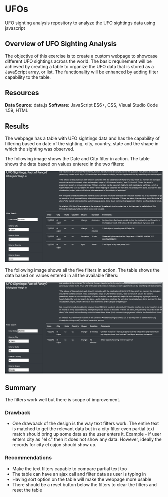 # UFOs
UFO sighting analysis repository to analyze the UFO sightings data using javascript

## Overview of UFO Sighting Analysis
The objective of this exercise is to create a custom webpage to showcase different UFO sightings across the world. The basic requirement will be achieved by creating a table to organize the UFO data that is stored as a JavaScript array, or list. The functionality will be enhanced by adding filter capability to the table.

## Resources
**Data Source:** data.js
**Software:** JavaScript ES6+, CSS, Visual Studio Code 1.59, HTML

## Results
The webpage has a table with UFO sightings data and has the capability of filtering based on date of the sighting, city, country, state and the shape in which the sighting was observed.

The following image shows the Date and City filter in action. The table shows the data based on values entered in the two filters:

![FilteredTable](/FilterImages/Filters_Action1.png)

The following image shows all the five filters in action. The table shows the data based on values entered in all the available filters:

![FilteredTableAll](/FilterImages/Filters_Action2.png)

## Summary
The filters work well but there is scope of improvement.

### Drawback
- One drawback of the design is the way text filters work. The entire text is matched to get the relevant data but in a city filter even partial text match should bring up some data as the user enters it. Example - if user enters city as "el c" then it does not show any data. However, ideally the records for city el cajon should show up.

### Recommendations

- Make the text filters capable to compare partial text too
- The table can have an ajax call and filter data as user is typing in
- Having sort option on the table will make the webpage more usable 
- There should be a reset button below the filters to clear the filters and reset the table 





